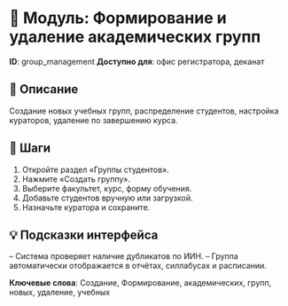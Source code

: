 # 📘 Модуль: Формирование и удаление академических групп
**ID**: group_management
**Доступно для**: офис регистратора, деканат

## 📝 Описание
Создание новых учебных групп, распределение студентов, настройка кураторов, удаление по завершению курса.

## 🩜 Шаги
1. Откройте раздел «Группы студентов».
2. Нажмите «Создать группу».
3. Выберите факультет, курс, форму обучения.
4. Добавьте студентов вручную или загрузкой.
5. Назначьте куратора и сохраните.

## 💡 Подсказки интерфейса
– Система проверяет наличие дубликатов по ИИН.
– Группа автоматически отображается в отчётах, силлабусах и расписании.

**Ключевые слова**: Создание, Формирование, академических, групп, новых, удаление, учебных
